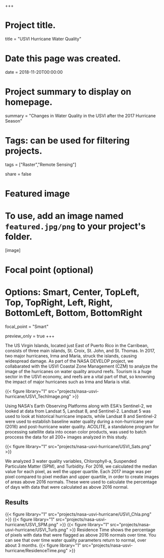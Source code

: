+++
# Project title.
title = "USVI Hurricane Water Quality"

# Date this page was created.
date = 2018-11-20T00:00:00

# Project summary to display on homepage.
summary = "Changes in Water Quality in the USVI after the 2017 Hurricane Season"

# Tags: can be used for filtering projects.
tags = ["Raster","Remote Sensing"]

share = false

# Featured image
# To use, add an image named `featured.jpg/png` to your project's folder.
[image]
  # Focal point (optional)
  # Options: Smart, Center, TopLeft, Top, TopRight, Left, Right, BottomLeft, Bottom, BottomRight
  focal_point = "Smart"
  
  preview_only = true
+++

The US Virgin Islands, located just East of Puerto Rico in the Carribean, consists of three main islands, St. Croix, St. John, and St. Thomas. In 2017, two major hurricanes, Irma and Maria, struck the islands, causing widespread damage. As part of the NASA DEVELOP project, we collabarated with the USVI Coastal Zone Management (CZM) to analyze the image of the hurricanes on water quality around reefs. Tourism is a huge sector in the USVI economy, and reefs are a vital part of that, so knowning the impact of major hurricanes such as Irma and Maria is vital.

{{< figure library="1" src="projects/nasa-usvi-hurricane/USVI_TechImage.png" >}}

Using NASA's Earth Observing Platforms along with ESA's Sentinel-2, we looked at data from Landsat 5, Landsat 8, and Sentinel-2. Landsat 5 was used to look at historical hurricane impacts, while Landsat 8 and Sentinel-2 were used to establish baseline water quality during a non-hurricane year (2016) and post-hurricane water quality. ACOLITE, a standalone program for processing satellite data into ocean color products, was used to batch proccess the data for all 200+ images analyzed in this study.

{{< figure library="1" src="projects/nasa-usvi-hurricane/USVI_Sats.png" >}}

We analyzed 3 water quality variables, Chlorophyll-a, Suspended Particulate Matter (SPM), and Turbidity. For 2016, we calculated the median value for each pixel, as well the upper quartile. Each 2017 image was per pixel compared to pixel median and upper quartile, in order to create images of areas above 2016 normals. These were used to calculate the percentage of days with data that were calculated as above 2016 normal.

## Results

{{< figure library="1" src="projects/nasa-usvi-hurricane/USVI_Chla.png" >}}
{{< figure library="1" src="projects/nasa-usvi-hurricane/USVI_SPM.png" >}}
{{< figure library="1" src="projects/nasa-usvi-hurricane/USVI_Turb.png" >}}
Residence Time shows the percentage of pixels with data that were flagged as above 2016 normals over time. You can see that over time water quality parameters return to normal, over about 3 months.
{{< figure library="1" src="projects/nasa-usvi-hurricane/ResidenceTime.png" >}}